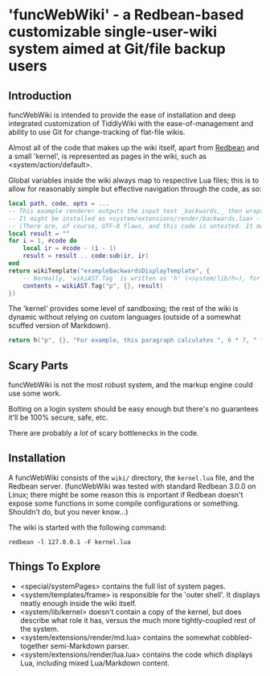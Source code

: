 # 'funcWebWiki' - a Redbean-based customizable single-user-wiki system aimed at Git/file backup users

## Introduction

funcWebWiki is intended to provide the ease of installation and deep integrated customization of TiddlyWiki with the ease-of-management and ability to use Git for change-tracking of flat-file wikis.

Almost all of the code that makes up the wiki itself, apart from [Redbean](https://redbean.dev/) and a small 'kernel', is represented as pages in the wiki, such as <system/action/default>.

Global variables inside the wiki always map to respective Lua files; this is to allow for reasonably simple but effective navigation through the code, as so:

```lua
local path, code, opts = ...
-- This example renderer outputs the input text _backwards,_ then wraps it in a template.
-- It might be installed as <system/extensions/render/backwards.lua> - it would then render '.backwards' files.
-- (There are, of course, UTF-8 flaws, and this code is untested. It mainly shows off the hyperlinking.)
local result = ""
for i = 1, #code do
	local ir = #code - (i - 1)
	result = result .. code:sub(ir, ir)
end
return wikiTemplate("exampleBackwardsDisplayTemplate", {
	-- Normally, 'wikiAST.Tag' is written as 'h' (<system/lib/h>), for convenience.
	contents = wikiAST.Tag("p", {}, result)
})
```

The 'kernel' provides some level of sandboxing; the rest of the wiki is dynamic without relying on custom languages (outside of a somewhat scuffed version of Markdown).

```t.lua
return h("p", {}, "For example, this paragraph calculates ", 6 * 7, " from 6 * 7.")
```

## Scary Parts

funcWebWiki is not the most robust system, and the markup engine could use some work.

Bolting on a login system should be easy enough but there's no guarantees it'll be 100% secure, safe, etc.

There are probably a _lot_ of scary bottlenecks in the code.

## Installation

A funcWebWiki consists of the `wiki/` directory, the `kernel.lua` file, and the Redbean server. (funcWebWiki was tested with standard Redbean 3.0.0 on Linux; there might be some reason this is important if Redbean doesn't expose some functions in some compile configurations or something. Shouldn't do, but you never know...)

The wiki is started with the following command:

```
redbean -l 127.0.0.1 -F kernel.lua
```

## Things To Explore

* <special/systemPages> contains the full list of system pages.
* <system/templates/frame> is responsible for the 'outer shell'. It displays neatly enough inside the wiki itself.
* <system/lib/kernel> doesn't contain a copy of the kernel, but does describe what role it has, versus the much more tightly-coupled rest of the system.
* <system/extensions/render/md.lua> contains the somewhat cobbled-together semi-Markdown parser.
* <system/extensions/render/lua.lua> contains the code which displays Lua, including mixed Lua/Markdown content.
